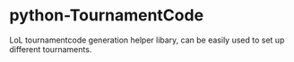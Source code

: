 python-TournamentCode
=====================

LoL tournamentcode generation helper libary, can be easily used to set up different tournaments.
